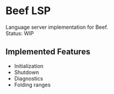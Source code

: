 # Beef LSP
Language server implementation for Beef.  
Status: WIP

## Implemented Features
 - Initialization
 - Shutdown
 - Diagnostics
 - Folding ranges